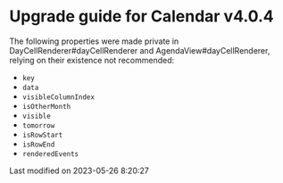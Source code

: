 # Upgrade guide for Calendar v4.0.4

The following properties were made private in DayCellRenderer#dayCellRenderer and AgendaView#dayCellRenderer, relying on
their existence not recommended:

* `key`
* `data`
* `visibleColumnIndex`
* `isOtherMonth`
* `visible`
* `tomorrow`
* `isRowStart`
* `isRowEnd`
* `renderedEvents`



<p class="last-modified">Last modified on 2023-05-26 8:20:27</p>